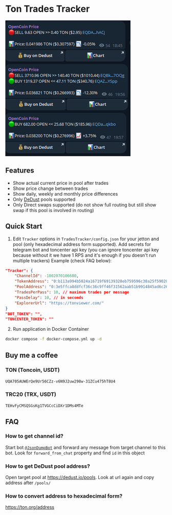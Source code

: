 # Ton Trades Tracker
![Preview](https://github.com/Ludwintor/TonTradesTracker/raw/main/preview.png)

## Features
* Show actual current price in pool after trades
* Show price change between trades
* Show daily, weekly and monthly price differences
* Only [DeDust](https://dedust.io) pools supported
* Only Direct swaps supported (do not show full routing but still show swap if this pool is involved in routing)

## Quick Start
1. Edit `Tracker` options in `TradesTracker/config.json` for your jetton and pool (only hexadecimal address form supported). Add secrets for telegram bot and toncenter api key (you can ignore toncenter api key because without it we have 1 RPS and it's enough if you doesn't run multiple trackers)
Example (check FAQ below):
```json
"Tracker": {
    "ChannelId": -1002070106680,
    "TokenAddress": "0:b113a994b5024a16719f69139328eb759596c38a25f59028b146fecdc3621dfe",
    "PoolAddress": "0:3e5ffca8ddfcf36c36c9ff46f31562aab51b9914845ad6c26cbde649d58a5588",
    "TradesPerPass": 10, // maximum trades per message
    "PassDelay": 10, // in seconds
    "ExplorerUrl": "https://tonviewer.com/"
}
"BOT_TOKEN": "",
"TONCENTER_TOKEN": ""
```
2. Run application in Docker Container
```bash
docker compose -f docker-compose.yml up -d
```

## Buy me a coffee

### TON (Toncoin, USDT)
`UQA705AUWErQe9Ur56CZz-v6N9J2uw298w-31ZCu475hT8U4`

### TRC20 (TRX, USDT)
`TEHvFyCMSQSGsKg1TVGCcCiDXr1DMs4MTe`

## FAQ

### How to get channel id?
Start bot [`@JsonDumpBot`](https://t.me/JsonDumpBot) and forward any message from target channel to this bot. Look for `forward_from_chat` property and find `id` in this object

### How to get DeDust pool address?
Open target pool at https://dedust.io/pools. Look at url again and copy address after `/pools/`

### How to convert address to hexadecimal form?
https://ton.org/address